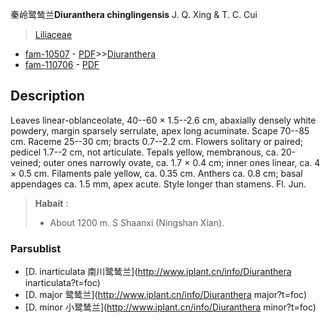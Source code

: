 秦岭鹭鸶兰**Diuranthera chinglingensis** J. Q. Xing & T. C. Cui

> [Liliaceae](http://www.iplant.cn/info/Liliaceae?t=foc)
* [fam-10507](http://www.iplant.cn/foc/fam/10507) - [PDF](http://www.iplant.cn/foc/pdf/Liliaceae.pdf)>>[Diuranthera](http://www.iplant.cn/info/Diuranthera?t=foc)
* [fam-110706](http://www.iplant.cn/foc/fam/110706) - [PDF](http://www.iplant.cn/foc/pdf/Diuranthera.pdf)

## Description

Leaves linear-oblanceolate, 40--60 × 1.5--2.6 cm, abaxially densely white powdery, margin sparsely serrulate, apex long acuminate. Scape 70--85 cm. Raceme 25--30 cm; bracts 0.7--2.2 cm. Flowers solitary or paired; pedicel 1.7--2 cm, not articulate. Tepals yellow, membranous, ca. 20-veined; outer ones narrowly ovate, ca. 1.7 × 0.4 cm; inner ones linear, ca. 4 × 0.5 cm. Filaments pale yellow, ca. 0.35 cm. Anthers ca. 0.8 cm; basal appendages ca. 1.5 mm, apex acute. Style longer than stamens. Fl. Jun.

> **Habait** : 
>* About 1200 m. S Shaanxi (Ningshan Xian).

### Parsublist

* [D.  inarticulata  南川鹭鸶兰](http://www.iplant.cn/info/Diuranthera inarticulata?t=foc)
* [D.  major  鹭鸶兰](http://www.iplant.cn/info/Diuranthera major?t=foc)
* [D.  minor  小鹭鸶兰](http://www.iplant.cn/info/Diuranthera minor?t=foc)
